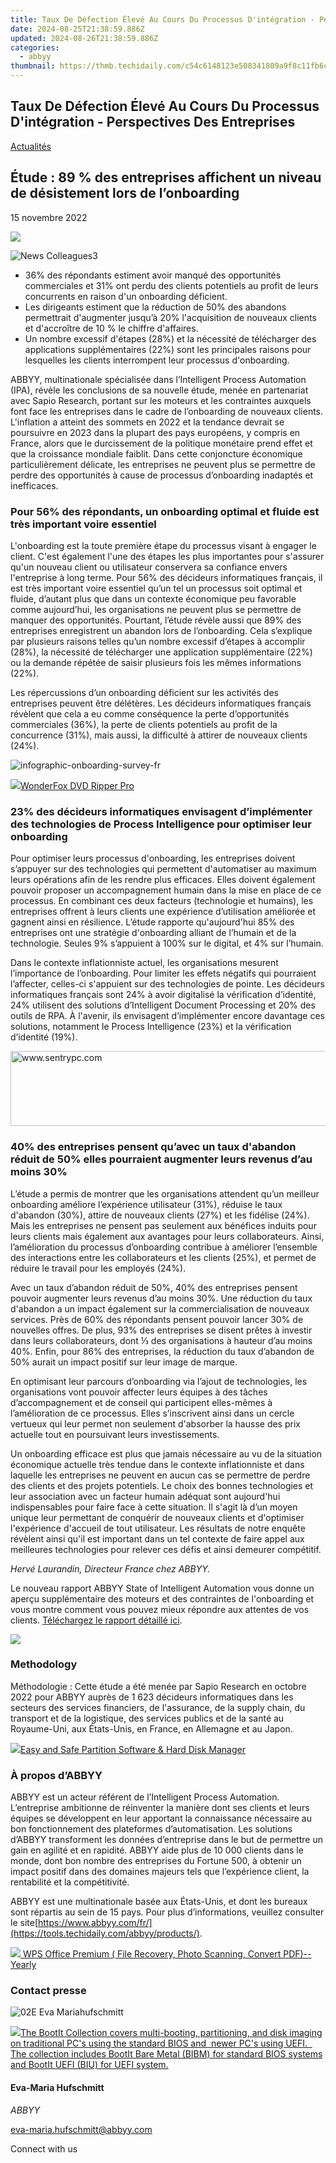 ```yaml
---
title: Taux De Défection Élevé Au Cours Du Processus D'intégration - Perspectives Des Entreprises
date: 2024-08-25T21:38:59.886Z
updated: 2024-08-26T21:38:59.886Z
categories:
  - abbyy
thumbnail: https://thmb.techidaily.com/c54c6148123e508341809a9f8c11fb6ca2958cb786ab2471b34202053c6a9248.jpg
---
```


## Taux De Défection Élevé Au Cours Du Processus D'intégration - Perspectives Des Entreprises

[Actualités](https://tools.techidaily.com/abbyy/products/)

## Étude : 89 % des entreprises affichent un niveau de désistement lors de l’onboarding

15 novembre 2022

![](https://content.abbyy.com/-/media/project/abbyy/abbyy/branchtemplates/shutterstock_1272462163_1296-x-729.jpg?h=729&iar=0&w=1296)

![News Colleagues3](https://static1.abbyy.com/abbyycommedia/33750/news-colleagues3.jpg) 

* 36% des répondants estiment avoir manqué des opportunités commerciales et 31% ont perdu des clients potentiels au profit de leurs concurrents en raison d'un onboarding déficient.
* Les dirigeants estiment que la réduction de 50% des abandons permettrait d'augmenter jusqu’à 20% l'acquisition de nouveaux clients et d'accroître de 10 % le chiffre d'affaires.
* Un nombre excessif d'étapes (28%) et la nécessité de télécharger des applications supplémentaires (22%) sont les principales raisons pour lesquelles les clients interrompent leur processus d'onboarding.

ABBYY, multinationale spécialisée dans l’Intelligent Process Automation (IPA), révèle les conclusions de sa nouvelle étude, menée en partenariat avec Sapio Research, portant sur les moteurs et les contraintes auxquels font face les entreprises dans le cadre de l’onboarding de nouveaux clients. L'inflation a atteint des sommets en 2022 et la tendance devrait se poursuivre en 2023 dans la plupart des pays européens, y compris en France, alors que le durcissement de la politique monétaire prend effet et que la croissance mondiale faiblit. Dans cette conjoncture économique particulièrement délicate, les entreprises ne peuvent plus se permettre de perdre des opportunités à cause de processus d’onboarding inadaptés et inefficaces.

### Pour 56% des répondants, un onboarding optimal et fluide est très important voire essentiel

L'onboarding est la toute première étape du processus visant à engager le client. C'est également l'une des étapes les plus importantes pour s'assurer qu'un nouveau client ou utilisateur conservera sa confiance envers l'entreprise à long terme. Pour 56% des décideurs informatiques français, il est très important voire essentiel qu’un tel un processus soit optimal et fluide, d’autant plus que dans un contexte économique peu favorable comme aujourd’hui, les organisations ne peuvent plus se permettre de manquer des opportunités. Pourtant, l’étude révèle aussi que 89% des entreprises enregistrent un abandon lors de l’onboarding. Cela s’explique par plusieurs raisons telles qu’un nombre excessif d’étapes à accomplir (28%), la nécessité de télécharger une application supplémentaire (22%) ou la demande répétée de saisir plusieurs fois les mêmes informations (22%).

Les répercussions d’un onboarding déficient sur les activités des entreprises peuvent être délétères. Les décideurs informatiques français révèlent que cela a eu comme conséquence la perte d’opportunités commerciales (36%), la perte de clients potentiels au profit de la concurrence (31%), mais aussi, la difficulté à attirer de nouveaux clients (24%).

![infographic-onboarding-survey-fr](https://static1.abbyy.com/abbyycommedia/36369/infographic-onboarding-survey-fr.jpg)

<!-- affiliate ads begin -->
<a href="https://secure.2checkout.com/order/checkout.php?PRODS=3922934&QTY=1&AFFILIATE=108875&CART=1"><img src="https://secure.avangate.com/images/merchant/4b0a0290ad7df100b77e86839989a75e/products/ripperpro.png" border="0">WonderFox DVD Ripper Pro</a>
<!-- affiliate ads end -->
### 23% des décideurs informatiques envisagent d’implémenter des technologies de Process Intelligence pour optimiser leur onboarding

Pour optimiser leurs processus d'onboarding, les entreprises doivent s’appuyer sur des technologies qui permettent d'automatiser au maximum leurs opérations afin de les rendre plus efficaces. Elles doivent également pouvoir proposer un accompagnement humain dans la mise en place de ce processus. En combinant ces deux facteurs (technologie et humains), les entreprises offrent à leurs clients une expérience d’utilisation améliorée et gagnent ainsi en résilience. L’étude rapporte qu'aujourd'hui 85% des entreprises ont une stratégie d'onboarding alliant de l’humain et de la technologie. Seules 9% s’appuient à 100% sur le digital, et 4% sur l’humain.

Dans le contexte inflationniste actuel, les organisations mesurent l’importance de l’onboarding. Pour limiter les effets négatifs qui pourraient l’affecter, celles-ci s'appuient sur des technologies de pointe. Les décideurs informatiques français sont 24% à avoir digitalisé la vérification d’identité, 24% utilisent des solutions d’Intelligent Document Processing et 20% des outils de RPA. À l'avenir, ils envisagent d’implémenter encore davantage ces solutions, notamment le Process Intelligence (23%) et la vérification d’identité (19%).

<!-- affiliate ads begin -->
<a href="https://sentrypc.7eer.net/c/5597632/398457/3022" target="_top" id="398457"><img src="//a.impactradius-go.com/display-ad/3022-398457" border="0" alt="www.sentrypc.com" width="980" height="120"/></a><img height="0" width="0" src="https://sentrypc.7eer.net/i/5597632/398457/3022" style="position:absolute;visibility:hidden;" border="0" />
<!-- affiliate ads end -->
### 40% des entreprises pensent qu’avec un taux d'abandon réduit de 50% elles pourraient augmenter leurs revenus d’au moins 30%

L’étude a permis de montrer que les organisations attendent qu’un meilleur onboarding améliore l’expérience utilisateur (31%), réduise le taux d'abandon (30%), attire de nouveaux clients (27%) et les fidélise (24%). Mais les entreprises ne pensent pas seulement aux bénéfices induits pour leurs clients mais également aux avantages pour leurs collaborateurs. Ainsi, l’amélioration du processus d’onboarding contribue à améliorer l’ensemble des interactions entre les collaborateurs et les clients (25%), et permet de réduire le travail pour les employés (24%).

Avec un taux d’abandon réduit de 50%, 40% des entreprises pensent pouvoir augmenter leurs revenus d’au moins 30%. Une réduction du taux d'abandon a un impact également sur la commercialisation de nouveaux services. Près de 60% des répondants pensent pouvoir lancer 30% de nouvelles offres. De plus, 93% des entreprises se disent prêtes à investir dans leurs collaborateurs, dont ⅓ des organisations à hauteur d’au moins 40%. Enfin, pour 86% des entreprises, la réduction du taux d’abandon de 50% aurait un impact positif sur leur image de marque.

En optimisant leur parcours d’onboarding via l’ajout de technologies, les organisations vont pouvoir affecter leurs équipes à des tâches d’accompagnement et de conseil qui participent elles-mêmes à l’amélioration de ce processus. Elles s’inscrivent ainsi dans un cercle vertueux qui leur permet non seulement d'absorber la hausse des prix actuelle tout en poursuivant leurs investissements.

Un onboarding efficace est plus que jamais nécessaire au vu de la situation économique actuelle très tendue dans le contexte inflationniste et dans laquelle les entreprises ne peuvent en aucun cas se permettre de perdre des clients et des projets potentiels. Le choix des bonnes technologies et leur association avec un facteur humain adéquat sont aujourd'hui indispensables pour faire face à cette situation. Il s'agit là d’un moyen unique leur permettant de conquérir de nouveaux clients et d'optimiser l'expérience d'accueil de tout utilisateur. Les résultats de notre enquête révèlent ainsi qu'il est important dans un tel contexte de faire appel aux meilleures technologies pour relever ces défis et ainsi demeurer compétitif.

_Hervé Laurandin, Directeur France chez ABBYY._

Le nouveau rapport ABBYY State of Intelligent Automation vous donne un aperçu supplémentaire des moteurs et des contraintes de l'onboarding et vous montre comment vous pouvez mieux répondre aux attentes de vos clients. [Téléchargez le rapport détaillé ici](https://tools.techidaily.com/abbyy/products/).

<!-- affiliate ads begin -->
<a href="https://secure.2checkout.com/order/checkout.php?PRODS=33729450&QTY=1&AFFILIATE=108875&CART=1"><img src="https://secure.avangate.com/images/merchant/7f687767ccf20fcea1c9dc4a5adc2326/Digisigner_banner_728_x_90_color_version.png" border="0"></a>
<!-- affiliate ads end -->
### Methodology

Méthodologie : Cette étude a été menée par Sapio Research en octobre 2022 pour ABBYY auprès de 1 623 décideurs informatiques dans les secteurs des services financiers, de l'assurance, de la supply chain, du transport et de la logistique, des services publics et de la santé au Royaume-Uni, aux États-Unis, en France, en Allemagne et au Japon.

<!-- affiliate ads begin -->
<a href="https://secure.2checkout.com/order/checkout.php?PRODS=22741618&QTY=1&AFFILIATE=108875&CART=1"><img src="https://www.diskpart.com/resource/images/index/dp-index-img-banner-people@2x.png" border="0">Easy and Safe Partition Software & Hard Disk Manager</a>
<!-- affiliate ads end -->
### À propos d’ABBYY

ABBYY est un acteur référent de l’Intelligent Process Automation. L’entreprise ambitionne de réinventer la manière dont ses clients et leurs équipes se développent en leur apportant la connaissance nécessaire au bon fonctionnement des plateformes d’automatisation. Les solutions d’ABBYY transforment les données d’entreprise dans le but de permettre un gain en agilité et en rapidité. ABBYY aide plus de 10 000 clients dans le monde, dont bon nombre des entreprises du Fortune 500, à obtenir un impact positif dans des domaines majeurs tels que l’expérience client, la rentabilité et la compétitivité.

ABBYY est une multinationale basée aux États-Unis, et dont les bureaux sont répartis au sein de 15 pays. Pour plus d’informations, veuillez consulter le site[https://www.abbyy.com/fr/](https://tools.techidaily.com/abbyy/products/).

<!-- affiliate ads begin -->
<a href="https://secure.2checkout.com/order/checkout.php?PRODS=38729081&QTY=1&AFFILIATE=108875&CART=1"><img src="https://website-prod.cache.wpscdn.com/img/wps-writer-free-word-processor-1x.3d9c80d.png" border="0">
WPS Office Premium ( File Recovery, Photo Scanning, Convert PDF)--Yearly</a>
<!-- affiliate ads end -->
### Contact presse

![02E Eva Mariahufschmitt](https://static4.abbyy.com/abbyycommedia/23663/02e-eva-mariahufschmitt.png)

<!-- affiliate ads begin -->
<a href="https://secure.2checkout.com/order/checkout.php?PRODS=45152810&QTY=1&AFFILIATE=108875&CART=1"> <img src="https://secure.avangate.com/images/merchant/842ca578342915ccb8ae069595ba7233/products/copy_bootit-ss1_178x139.jpg" border="0">The BootIt Collection covers multi-booting, partitioning, and disk imaging on traditional PC's using the standard BIOS and  newer PC's using UEFI.   The collection includes BootIt Bare Metal (BIBM) for standard BIOS systems and BootIt UEFI (BIU) for UEFI system. 
</a>
<!-- affiliate ads end -->
#### Eva-Maria Hufschmitt

_ABBYY_

[eva-maria.hufschmitt@abbyy.com](https://tools.techidaily.com/abbyy/products/) 

Connect with us

<ins class="adsbygoogle"
     style="display:block"
     data-ad-format="autorelaxed"
     data-ad-client="ca-pub-7571918770474297"
     data-ad-slot="1223367746"></ins>



<ins class="adsbygoogle"
     style="display:block"
     data-ad-client="ca-pub-7571918770474297"
     data-ad-slot="8358498916"
     data-ad-format="auto"
     data-full-width-responsive="true"></ins>


